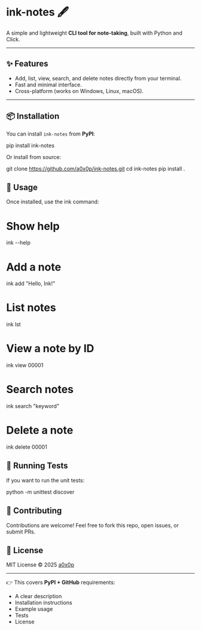 # ink-notes 🖋️

A simple and lightweight **CLI tool for note-taking**, built with Python and Click.

---

## ✨ Features
- Add, list, view, search, and delete notes directly from your terminal.
- Fast and minimal interface.
- Cross-platform (works on Windows, Linux, macOS).

---

## 📦 Installation

You can install `ink-notes` from **PyPI**:

pip install ink-notes

Or install from source:

git clone https://github.com/a0x0p/ink-notes.git
cd ink-notes
pip install .

## 🚀 Usage
Once installed, use the ink command:
# Show help
ink --help

# Add a note
ink add "Hello, Ink!"

# List notes
ink lst

# View a note by ID
ink view 00001

# Search notes
ink search "keyword"

# Delete a note
ink delete 00001

## 🧪 Running Tests

If you want to run the unit tests:

python -m unittest discover

## 🤝 Contributing

Contributions are welcome!
Feel free to fork this repo, open issues, or submit PRs.

## 📜 License

MIT License © 2025 [a0x0p](https://github.com/a0x0p)

---

👉 This covers **PyPI + GitHub** requirements:
- A clear description
- Installation instructions
- Example usage
- Tests
- License
